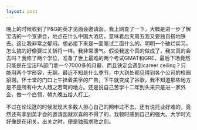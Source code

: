 ```yaml
---
layout: post
---
```

晚上的时候收到了P&G的英才见面会邀请函。我上网查了一下，大概是进一步了解宝洁的一个宣讲会，地点在什么中国大酒店，意味着后天周五我又要独自搭地铁去。这让我非常之郁闷。想必接下来是一面笔试二面什么的。明明一个破烂实习，怎么搞的好像要过关斩将一样。我非常泄气。假设我这个真的做成了，我又真的会去吗？我修了两个学位，准备了世上最难的两个考试GMAT和GRE，最后下场竟然只能是在宝洁FA部门拿一个7000多的月薪、而且铁定会遇到career ceiling？只能用两个字形容，无聊。最近不知是什么季节，中大到处都见得到各个公司的校园招聘。怀士堂的门口上午挂着美孚的广告，下午就变成了谷歌。我不知道那些地方是不是所有中大人趋之若鹜的地方。还是说自己苦学十二年到头来只是进一家外企，做一个白领，朝九晚五给人打工。

不过在论坛逛的时候发现大多数人担心自己的网申过不去，还有说托业好难的，竟然还有拿到英才会的邀请函就欢喜的不得了的，我顿时感到自己的强大。大学时光好像是在闭关。出关之时，便是独孤求败之刻。